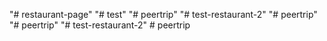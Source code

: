 "# restaurant-page" 
"# test" 
"# peertrip" 
"# test-restaurant-2" 
"# peertrip" 
"# peertrip" 
"# test-restaurant-2" 
#   p e e r t r i p  
 